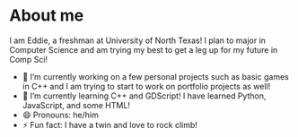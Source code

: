 # About me

I am Eddie, a freshman at University of North Texas! I plan to major in Computer Science and am trying my best to get a leg up for my future in Comp Sci!
- 🔭 I’m currently working on a few personal projects such as basic games in C++ and I am trying to start to work on portfolio projects as well!
- 🌱 I’m currently learning C++ and GDScript! I have learned Python, JavaScript, and some HTML!
- 😄 Pronouns: he/him
- ⚡ Fun fact: I have a twin and love to rock climb!
